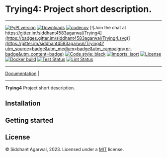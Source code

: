 # Trying4: Project short description.

_________________

[![PyPI version](https://badge.fury.io/py/Trying4.svg)](http://badge.fury.io/py/Trying4)
[![Downloads](https://pepy.tech/badge/Trying4)](https://pepy.tech/project/Trying4)
[![codecov](https://codecov.io/gh/siddhant4583agarwal/Trying4/branch/main/graph/badge.svg)](https://codecov.io/gh/siddhant4583agarwal/Trying4)
[![Join the chat at https://gitter.im/siddhant4583agarwal/Trying4](https://badges.gitter.im/siddhant4583agarwal/Trying4.svg)](https://gitter.im/siddhant4583agarwal/Trying4?utm_source=badge&utm_medium=badge&utm_campaign=pr-badge&utm_content=badge)
[![Code style: black](https://img.shields.io/badge/code%20style-black-000000.svg)](https://github.com/psf/black)
[![Imports: isort](https://img.shields.io/badge/%20imports-isort-%231674b1?style=flat&labelColor=ef8336)](https://timothycrosley.github.io/isort/)
[![License](https://img.shields.io/github/license/mashape/apistatus.svg)](https://pypi.python.org/pypi/Trying4/)
[![Docker build](https://github.com/siddhant4583agarwal/Trying4/actions/workflows/build.yml/badge.svg)](https://github.com/siddhant4583agarwal/Trying4/actions/workflows/build.yml)
[![Test Status](https://github.com/siddhant4583agarwal/Trying4/actions/workflows/test.yml/badge.svg)](https://github.com/siddhant4583agarwal/Trying4/actions/workflows/test.yml)
[![Lint Status](https://github.com/siddhant4583agarwal/Trying4/actions/workflows/lint.yml/badge.svg)](https://github.com/siddhant4583agarwal/Trying4/actions/workflows/lint.yml)
_________________

[Documentation](https://siddhant4583agarwal.github.io/Trying4/) |
_________________

**Trying4** Project short description.

Installation
------------

Getting started
---------------

License
-------
© Siddhant Agarwal, 2023. Licensed under
a [MIT](https://github.com/siddhant4583agarwal/Trying4/master/LICENSE)
license.
